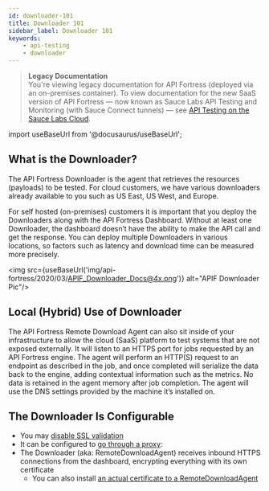 ```yaml
---
id: downloader-101
title: Downloader 101
sidebar_label: Downloader 101
keywords:
    - api-testing
    - downloader
---
```


<head>
  <meta name="robots" content="noindex" />
</head>

>**Legacy Documentation**<br/>You're viewing legacy documentation for API Fortress (deployed via an on-premises container). To view documentation for the new SaaS version of API Fortress &#8212; now known as Sauce Labs API Testing and Monitoring (with Sauce Connect tunnels) &#8212; see [API Testing on the Sauce Labs Cloud](/api-testing/).

import useBaseUrl from '@docusaurus/useBaseUrl';

## What is the Downloader?

The API Fortress Downloader is the agent that retrieves the resources (payloads) to be tested. For cloud customers, we have various downloaders already available to you such as US East, US West, and Europe.

For self hosted (on-premises) customers it is important that you deploy the Downloaders along with the API Fortress Dashboard. Without at least one Downloader, the dashboard doesn’t have the ability to make the API call and get the response. You can deploy multiple Downloaders in various locations, so factors such as latency and download time can be measured more precisely.  

<img src={useBaseUrl('img/api-fortress/2020/03/APIF_Downloader_Docs@4x.png')} alt="APIF Downloader Pic"/>

## Local (Hybrid) Use of Downloader

The API Fortress Remote Download Agent can also sit inside of your infrastructure to allow the cloud (SaaS) platform to test systems that are not exposed externally. It will listen to an HTTPS port for jobs requested by an API Fortress engine. The agent will perform an HTTP(S) request to an endpoint as described in the job, and once completed will serialize the data back to the engine, adding contextual information such as the metrics. No data is retained in the agent memory after job completion. The agent will use the DNS settings provided by the machine it’s installed on.  

## The Downloader Is Configurable

* You may [disable SSL validation](/api-testing/on-prem/how-to/disable-ssl-validation)  
* It can be configured to [go through a proxy](/api-testing/on-prem/self-hosted/proxy-settings-in-downloader):  
* The Downloader (aka: RemoteDownloadAgent) receives inbound HTTPS connections from the dashboard, encrypting everything with its own certificate
    * You can also install [an actual certificate to a RemoteDownloadAgent](/api-testing/on-prem/how-to/keystores-for-downloader)
